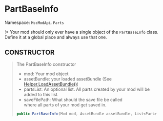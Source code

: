 # PartBaseInfo

Namespace: ``MscModApi.Parts``

!> Your mod should only ever have a single object of the ``PartBaseInfo`` class.<br>Define it at a global place and always use that one.

## CONSTRUCTOR
> The PartBaseInfo constructor  
> * mod: Your mod object
> * assetBundle: your loaded assetBundle (See [Helper.LoadAssetBundle()](class-documentation/Tools/Helper.md#loadassetbundle))
> * partsList: An optional list. All parts created by your mod will be added to this list.
> * saveFilePath: What should the save file be called  
>   where all parts of your mod get saved in.
> ```csharp
> public PartBaseInfo(Mod mod, AssetBundle assetBundle, List<Part> partsList = null, string saveFilePath = "parts_saveFile.json")
> ```